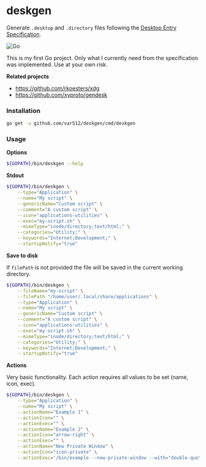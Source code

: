 # deskgen
 
Generate `.desktop` and `.directory` files following the [Desktop Entry Specification](https://specifications.freedesktop.org/desktop-entry-spec/desktop-entry-spec-latest.html).

![Go](https://github.com/var512/deskgen/workflows/Go/badge.svg)

This is my first Go project. Only what I currently need from the specification was implemented. Use at your own risk.

**Related projects**

- https://github.com/rkoesters/xdg
- https://github.com/xyproto/gendesk

### Installation

```sh
go get -u github.com/var512/deskgen/cmd/deskgen
```

### Usage

**Options**

```sh
${GOPATH}/bin/deskgen --help
```

**Stdout**

```sh
${GOPATH}/bin/deskgen \
    --type="Application" \
    --name="My script" \
    --genericName="Custom script" \
    --comment="A custom script" \
    --icon="applications-utilities" \
    --exec="my-script.sh" \
    --mimeType="inode/directory;text/html;" \
    --categories="Utility;" \
    --keywords="Internet;Development;" \
    --startupNotify="true"
```

**Save to disk**

If `filePath` is not provided the file will be saved in the current working directory.

```sh
${GOPATH}/bin/deskgen \
    --fileName="my-script" \
    --filePath "/home/user/.local/share/applications" \
    --type="Application" \
    --name="My script" \
    --genericName="Custom script" \
    --comment="A custom script" \
    --icon="applications-utilities" \
    --exec="my-script.sh" \
    --mimeType="inode/directory;text/html;" \
    --categories="Utility;" \
    --keywords="Internet;Development;" \
    --startupNotify="true"
```

**Actions**

Very basic functionality. Each action requires all values to be set (name, icon, exec).

```sh
${GOPATH}/bin/deskgen \
    --type="Application" \
    --name="My script" \
    --actionName="Example 1" \
    --actionIcon="" \
    --actionExec="" \
    --actionName="Example 2" \
    --actionIcon="arrow-right" \
    --actionExec="" \
    --actionName="New Private Window" \
    --actionIcon="icon-private" \
    --actionExec='/bin/example --new-private-window --with="double-quotes" %u'
```
